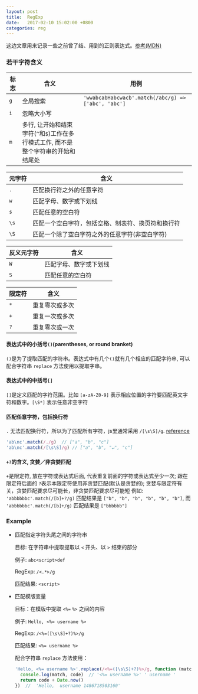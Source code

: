 ```yaml
---
layout: post
title:  RegExp
date:   2017-02-10 15:02:00 +0800
categories: reg
---
```


这边文章用来记录一些之前曾了结、用到的正则表达式。[参考(MDN)](https://developer.mozilla.org/zh-CN/docs/Web/JavaScript/Guide/Regular_Expressions)

### 若干字符含义

|标志|含义|用例|
|--------|--------|--------|
|`g`|全局搜索|`'wwabcabHabcwacb'.match(/abc/g) => ['abc', 'abc']`|
|`i`|忽略大小写||
|`m`|多行, 让开始和结束字符(`^`和`$`)工作在多行模式工作, 而不是整个字符串的开始和结尾处||


|元字符|含义|
|--------|--------|
|`.`|匹配换行符之外的任意字符|
|`w`|匹配字母、数字或下划线|
|`s`|匹配任意的空白符|
|`\s`|匹配一个空白字符，包括空格、制表符、换页符和换行符|
|`\S`|匹配一个除了空白字符之外的任意字符(非空白字符)|


|反义元字符|含义|
|--------|--------|
|`W`|匹配字母、数字或下划线|
|`S`|匹配任意的空白符|


|限定符|含义|
|--------|--------|
|`*`|重复零次或多次|
|`+`|重复一次或多次|
|`?`|重复零次或一次|


#### 表达式中的小括号`()`(parentheses, or round branket)

`()`是为了提取匹配的字符串。表达式中有几个`()`就有几个相应的匹配字符串, 可以配合字符串 `replace` 方法使用以提取字串。

#### 表达式中的中括号`[]`

`[]`是定义匹配的字符范围。比如 `[a-zA-Z0-9]` 表示相应位置的字符要匹配英文字符和数字。`[\S*]` 表示任意非空字符

#### 匹配任意字符，包括换行符

`.` 无法匹配换行符，所以为了匹配所有字符，js里通常采用 `/[\s\S]/g`. [reference](http://stackoverflow.com/questions/4544636/what-does-s-s-mean-in-regex-in-php)

```Javascript
'ab\nc'.match(/./g)  // ["a", "b", "c"]
'ab\nc'.match(/[\s\S]/g) // ["a", "b", "↵", "c"]
```

#### `+?`的含义, 贪婪／非贪婪匹配

`+`是限定符, 放在字符或表达式后面, 代表重复前面的字符或表达式至少一次; 
跟在限定符后面的 `?`表示本限定符使用非贪婪匹配(默认是贪婪的);
贪婪与限定符有关，贪婪匹配要求尽可能长，非贪婪匹配要求尽可能短
例如: `'abbbbbbc'.match(/[b]+?/g)` 匹配结果是 `["b", "b", "b", "b", "b", "b"]`, 而 `'abbbbbbc'.match(/[b]+/g)` 匹配结果是 `["bbbbbb"]`

### Example

- 匹配指定字符头尾之间的字符串

  目标: 在字符串中提取提取以 `<` 开头、以 `>` 结束的部分 

  例子: `abc<script>def`

  RegExp: `/<.*>/g`

  匹配结果: `<script>`

- 匹配模版变量
  
  目标：在模版中提取 `<%=` `%>` 之间的内容

  例子: `Hello, <%= username %>`

  RegExp: `/<%=([\s\S]+?)%>/g`

  匹配结果: `<%= username %>`

  配合字符串 `replace` 方法使用：

    ```Javascript
    'Hello, <%= username %>'.replace(/<%=([\s\S]+?)%>/g, function (match, code) {
      console.log(match, code)  // '<%= username %>' ' username '
      return code + Date.now()
    })  //  'Hello,  username 1486718503160' 
    ```